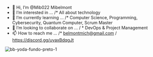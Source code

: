 - 👋 Hi, I’m @Mib022 Mibelmont
- 👀 I’m interested in ... /* All about technology
- 🌱 I’m currently learning ... /* Computer Science, Programming, Cybersecurity, Quantum Computer, Scrum Master
- 💞️ I’m looking to collaborate on ... / * DevOps & Project Management
- 📫 How to reach me ... /* belmontmich@gmail.com / https://discord.gg/uyaxBdqgJt

![bb-yoda-fundo-preto-1](https://github.com/Mib022/Mib022/assets/101289812/65aaced8-7fdb-418b-96ef-f9645f3ab828)








<!---
Mib022/Mib022 is a ✨ special ✨ repository because its `README.md` (this file) appears on your GitHub profile.
You can click the Preview link to take a look at your changes.
--->
